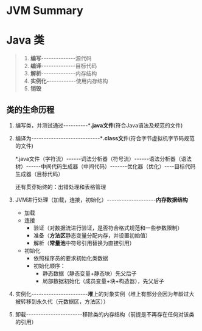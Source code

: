 # JVM Summary

# Java 类

> 1. **编写**--------------源代码
> 2. **编译**--------------目标代码
> 3. **解析**--------------内存结构
> 4. **实例化-**-----------使用内存结构
> 5. **销毁**

## 类的生命历程

1. 编写类，并测试通过----------***.java文件**(符合Java语法及规范的文件)

2. 编译为----------------------------***.class文**件(符合字节虚拟机字节码规范的文件)

    *.java文件（字符流）------词法分析器（符号流）------语法分析器（语法树）------中间代码生成器（中间代码）-------优化器（优化）----目标代码生成器（目标代码）

    还有贯穿始终的：出错处理和表格管理

3. JVM进行处理（加载，连接，初始化）--------------------**内存数据结构**

    - 加载
    - 连接
        - 验证（对数据流进行验证，是否符合格式规范和一些参数限制）
        - 准备（**方法区**静态变量分配内存，并设置初始值）
        - 解析（**常量池**中符号引用替换为直接引用）
    - 初始化
        - 依照程序员的要求初始化类数据
        - 初始化顺序：
            - 静态数据（静态变量+静态块）先父后子
            - 局部数据初始化（成员变量+块+构造器），先父后子

4. 实例化-----------------------**堆**上的对象实例（堆上有部分会因为年龄过大被转移到永久代（元数据区，方法区））

5. 卸载-----------------------移除类的内存结构（前提是不再存在任何对该类的引用）

